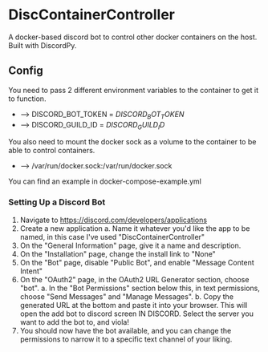 # DiscContainerController
A docker-based discord bot to control other docker containers on the host. Built with DiscordPy.

## Config ##
You need to pass 2 different environment variables to the container to get it to function.
- --> DISCORD_BOT_TOKEN = ${DISCORD_BOT_TOKEN}$
- --> DISCORD_GUILD_ID = ${DISCORD_GUILD_ID}$

You also need to mount the docker sock as a volume to the container to be able to control containers.
- --> /var/run/docker.sock:/var/run/docker.sock

You can find an example in docker-compose-example.yml

### Setting Up a Discord Bot ###
1. Navigate to https://discord.com/developers/applications
2. Create a new application
    a. Name it whatever you'd like the app to be named, in this case I've used "DiscContainerController"
3. On the "General Information" page, give it a name and description.
4. On the "Installation" page, change the install link to "None"
5. On the "Bot" page, disable "Public Bot", and enable "Message Content Intent"  
6. On the "OAuth2" page, in the OAuth2 URL Generator section, choose "bot".
    a. In the "Bot Permissions" section below this, in text permissions, choose "Send Messages" and "Manage Messages".
    b. Copy the generated URL at the bottom and paste it into your browser. This will open the add bot to discord screen IN DISCORD. Select the server you want to add the bot to, and viola!
7. You should now have the bot available, and you can change the permissions to narrow it to a specific text channel of your liking.